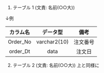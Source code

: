 1. テーブル 1 (⽂責: 名前(○○⼤))

↓例

|カラム名|データ型|備考|
|:------:|:----------:|:------:|
|Order_No|varchar2(10)|注文番号|
|order_Dt|data        |注文日|


2. テーブル 2  (⽂責: 名前(○○⼤))
上と同様に